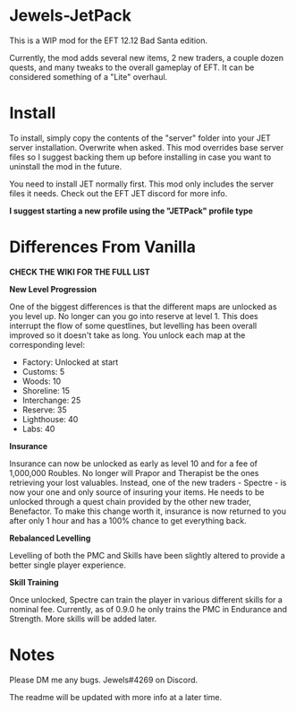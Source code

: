 # Jewels-JetPack
This is a WIP mod for the EFT 12.12 Bad Santa edition.

Currently, the mod adds several new items, 2 new traders, a couple dozen quests, and many tweaks to the overall gameplay of EFT. It can be considered something of a "Lite" overhaul.

# Install
To install, simply copy the contents of the "server" folder into your JET server installation. Overwrite when asked. This mod overrides base server files so I suggest backing them up before installing in case you want to uninstall the mod in the future.

You need to install JET normally first. This mod only includes the server files it needs. Check out the EFT JET discord for more info.

**I suggest starting a new profile using the "JETPack" profile type**

# Differences From Vanilla

**CHECK THE WIKI FOR THE FULL LIST**

**New Level Progression**

One of the biggest differences is that the different maps are unlocked as you level up. No longer can you go into reserve at level 1. This does interrupt the flow of some questlines, but levelling has been overall improved so it doesn't take as long. You unlock each map at the corresponding level:

* Factory: Unlocked at start
* Customs: 5
* Woods: 10
* Shoreline: 15
* Interchange: 25
* Reserve: 35
* Lighthouse: 40
* Labs: 40

**Insurance**

Insurance can now be unlocked as early as level 10 and for a fee of 1,000,000 Roubles. No longer will Prapor and Therapist be the ones retrieving your lost valuables. Instead, one of the new traders - Spectre - is now your one and only source of insuring your items. He needs to be unlocked through a quest chain provided by the other new trader, Benefactor. To make this change worth it, insurance is now returned to you after only 1 hour and has a 100% chance to get everything back.

**Rebalanced Levelling**

Levelling of both the PMC and Skills have been slightly altered to provide a better single player experience.

**Skill Training**

Once unlocked, Spectre can train the player in various different skills for a nominal fee. Currently, as of 0.9.0 he only trains the PMC in Endurance and Strength. More skills will be added later.

# Notes
Please DM me any bugs. Jewels#4269 on Discord.

The readme will be updated with more info at a later time.
